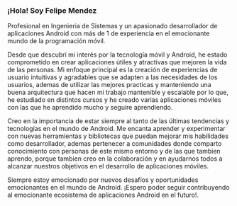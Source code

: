 ### ¡Hola! Soy Felipe Mendez 
Profesional en Ingenieria de Sistemas y un apasionado desarrollador de aplicaciones Android con más de 1 de experiencia en el emocionante mundo de la programación móvil.

Desde que descubrí mi interés por la tecnología móvil y Android, he estado comprometido en crear aplicaciones útiles y atractivas que mejoren la vida de las personas. Mi enfoque principal es la creación de experiencias de usuario intuitivas y agradables que se adapten a las necesidades de los usuarios, ademas de utilizar las mejores practicas y manteniendo una buena arquitectura que hacen mi trabajo mantenible y escalable por lo que,  he estudiado en distintos cursos y he creado varias aplicaciones móviles con las que he aprendido mucho y seguire aprendiendo.

Creo en la importancia de estar siempre al tanto de las últimas tendencias y tecnologías en el mundo de Android. Me encanta aprender y experimentar con nuevas herramientas y bibliotecas que puedan mejorar mis habilidades como desarrollador, ademas pertenecer a comunidades donde comparto conocimiento con personas de este mismo entorno y de las que tambien aprendo, porque tambien creo en la colaboración y en ayudarnos todos a alcanzar nuestros objetivos en el desarrollo de aplicaciones móviles.

Siempre estoy emocionado por nuevos desafíos y oportunidades emocionantes en el mundo de Android. ¡Espero poder seguir contribuyendo al emocionante ecosistema de aplicaciones Android en el futuro!.

<!--
**FelipeMz-dev/FelipeMz-dev** is a ✨ _special_ ✨ repository because its `README.md` (this file) appears on your GitHub profile.

Here are some ideas to get you started:

- 🔭 I’m currently working on ...
- 🌱 I’m currently learning ...
- 👯 I’m looking to collaborate on ...
- 🤔 I’m looking for help with ...
- 💬 Ask me about ...
- 📫 How to reach me: ...
- 😄 Pronouns: ...
- ⚡ Fun fact: ...
-->

